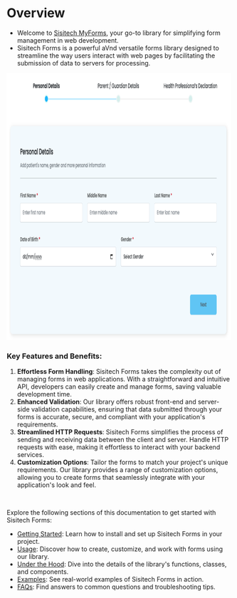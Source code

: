 # Overview

- Welcome to [Sisitech MyForms](https://github.com/orgs/sisitech/packages/npm/package/myform), your go-to library for simplifying form management in web development. 
- Sisitech Forms is a powerful aVnd versatile forms library designed to streamline the way users interact with web pages by facilitating the submission of data to servers for processing. 

<img src="../../../images/myforms/multi-form.png" height="600" width="1000">

### Key Features and Benefits:

1. **Effortless Form Handling**: Sisitech Forms takes the complexity out of managing forms in web applications. With a straightforward and intuitive API, developers can easily create and manage forms, saving valuable development time.
2. **Enhanced Validation**: Our library offers robust front-end and server-side validation capabilities, ensuring that data submitted through your forms is accurate, secure, and compliant with your application's requirements.
3. **Streamlined HTTP Requests**: Sisitech Forms simplifies the process of sending and receiving data between the client and server. Handle HTTP requests with ease, making it effortless to interact with your backend services.
4. **Customization Options**: Tailor the forms to match your project's unique requirements. Our library provides a range of customization options, allowing you to create forms that seamlessly integrate with your application's look and feel.

<br>

Explore the following sections of this documentation to get started with Sisitech Forms:
<br>

- [Getting Started](../myForms/gettingStarted.md): Learn how to install and set up Sisitech Forms in your project.
- [Usage](../myForms/usage.md): Discover how to create, customize, and work with forms using our library.
- [Under the Hood](../myForms/underTheHood.md): Dive into the details of the library's functions, classes, and components.
- [Examples](../myForms/examples.md): See real-world examples of Sisitech Forms in action.
- [FAQs](../myForms/faqs.md): Find answers to common questions and troubleshooting tips.